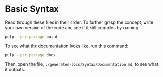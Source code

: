 # Basic Syntax

Read through these files in their order. To further grasp the concept, write your own version of the code and see if it still compiles by running:
```bash
pulp --psc-package build
```

To see what the documentation looks like, run this command:
```bash
pulp --psc-package docs
```
Then, open the file, `./generated-docs/Syntax/Documentation.md`, to see what it outputs.
